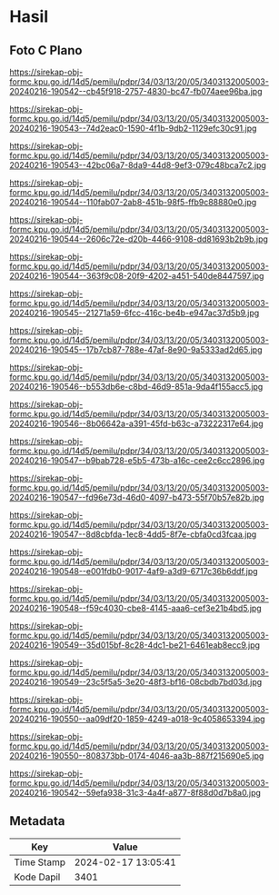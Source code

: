 # Hasil

## Foto C Plano

https://sirekap-obj-formc.kpu.go.id/14d5/pemilu/pdpr/34/03/13/20/05/3403132005003-20240216-190542--cb45f918-2757-4830-bc47-fb074aee96ba.jpg

https://sirekap-obj-formc.kpu.go.id/14d5/pemilu/pdpr/34/03/13/20/05/3403132005003-20240216-190543--74d2eac0-1590-4f1b-9db2-1129efc30c91.jpg

https://sirekap-obj-formc.kpu.go.id/14d5/pemilu/pdpr/34/03/13/20/05/3403132005003-20240216-190543--42bc06a7-8da9-44d8-9ef3-079c48bca7c2.jpg

https://sirekap-obj-formc.kpu.go.id/14d5/pemilu/pdpr/34/03/13/20/05/3403132005003-20240216-190544--110fab07-2ab8-451b-98f5-ffb9c88880e0.jpg

https://sirekap-obj-formc.kpu.go.id/14d5/pemilu/pdpr/34/03/13/20/05/3403132005003-20240216-190544--2606c72e-d20b-4466-9108-dd81693b2b9b.jpg

https://sirekap-obj-formc.kpu.go.id/14d5/pemilu/pdpr/34/03/13/20/05/3403132005003-20240216-190544--363f9c08-20f9-4202-a451-540de8447597.jpg

https://sirekap-obj-formc.kpu.go.id/14d5/pemilu/pdpr/34/03/13/20/05/3403132005003-20240216-190545--21271a59-6fcc-416c-be4b-e947ac37d5b9.jpg

https://sirekap-obj-formc.kpu.go.id/14d5/pemilu/pdpr/34/03/13/20/05/3403132005003-20240216-190545--17b7cb87-788e-47af-8e90-9a5333ad2d65.jpg

https://sirekap-obj-formc.kpu.go.id/14d5/pemilu/pdpr/34/03/13/20/05/3403132005003-20240216-190546--b553db6e-c8bd-46d9-851a-9da4f155acc5.jpg

https://sirekap-obj-formc.kpu.go.id/14d5/pemilu/pdpr/34/03/13/20/05/3403132005003-20240216-190546--8b06642a-a391-45fd-b63c-a73222317e64.jpg

https://sirekap-obj-formc.kpu.go.id/14d5/pemilu/pdpr/34/03/13/20/05/3403132005003-20240216-190547--b9bab728-e5b5-473b-a16c-cee2c6cc2896.jpg

https://sirekap-obj-formc.kpu.go.id/14d5/pemilu/pdpr/34/03/13/20/05/3403132005003-20240216-190547--fd96e73d-46d0-4097-b473-55f70b57e82b.jpg

https://sirekap-obj-formc.kpu.go.id/14d5/pemilu/pdpr/34/03/13/20/05/3403132005003-20240216-190547--8d8cbfda-1ec8-4dd5-8f7e-cbfa0cd3fcaa.jpg

https://sirekap-obj-formc.kpu.go.id/14d5/pemilu/pdpr/34/03/13/20/05/3403132005003-20240216-190548--e001fdb0-9017-4af9-a3d9-6717c36b6ddf.jpg

https://sirekap-obj-formc.kpu.go.id/14d5/pemilu/pdpr/34/03/13/20/05/3403132005003-20240216-190548--f59c4030-cbe8-4145-aaa6-cef3e21b4bd5.jpg

https://sirekap-obj-formc.kpu.go.id/14d5/pemilu/pdpr/34/03/13/20/05/3403132005003-20240216-190549--35d015bf-8c28-4dc1-be21-6461eab8ecc9.jpg

https://sirekap-obj-formc.kpu.go.id/14d5/pemilu/pdpr/34/03/13/20/05/3403132005003-20240216-190549--23c5f5a5-3e20-48f3-bf16-08cbdb7bd03d.jpg

https://sirekap-obj-formc.kpu.go.id/14d5/pemilu/pdpr/34/03/13/20/05/3403132005003-20240216-190550--aa09df20-1859-4249-a018-9c4058653394.jpg

https://sirekap-obj-formc.kpu.go.id/14d5/pemilu/pdpr/34/03/13/20/05/3403132005003-20240216-190550--808373bb-0174-4046-aa3b-887f215690e5.jpg

https://sirekap-obj-formc.kpu.go.id/14d5/pemilu/pdpr/34/03/13/20/05/3403132005003-20240216-190542--59efa938-31c3-4a4f-a877-8f88d0d7b8a0.jpg


## Metadata

| Key        | Value               |
| ---------- | ------------------- |
| Time Stamp | 2024-02-17 13:05:41 |
| Kode Dapil | 3401                |




